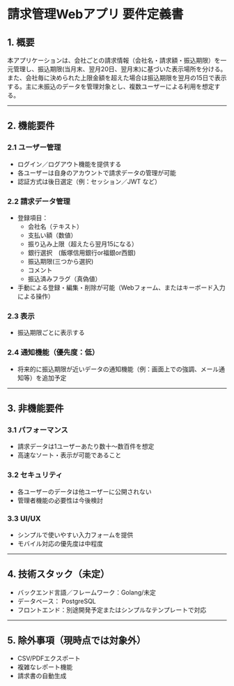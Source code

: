 # 請求管理Webアプリ 要件定義書

## 1. 概要

本アプリケーションは、会社ごとの請求情報（会社名・請求額・振込期限）を一元管理し、振込期限(当月末、翌月20日、翌月末)に基づいた表示場所を分ける。また、会社毎に決められた上限金額を超えた場合は振込期限を翌月の15日で表示する。主に未振込のデータを管理対象とし、複数ユーザーによる利用を想定する。

---

## 2. 機能要件

### 2.1 ユーザー管理

- ログイン／ログアウト機能を提供する
- 各ユーザーは自身のアカウントで請求データの管理が可能
- 認証方式は後日選定（例：セッション／JWT など）

### 2.2 請求データ管理

- 登録項目：
    - 会社名（テキスト）
    - 支払い額（数値）
    - 振り込み上限（超えたら翌月15になる）
    - 銀行選択　(飯塚信用銀行or福銀or西銀)
    - 振込期限(三つから選択)
    - コメント
    - 振込済みフラグ（真偽値）
- 手動による登録・編集・削除が可能（Webフォーム、またはキーボード入力による操作）

### 2.3 表示

- 振込期限ごとに表示する

### 2.4 通知機能（優先度：低）

- 将来的に振込期限が近いデータの通知機能（例：画面上での強調、メール通知等）を追加予定

---

## 3. 非機能要件

### 3.1 パフォーマンス

- 請求データは1ユーザーあたり数十〜数百件を想定
- 高速なソート・表示が可能であること

### 3.2 セキュリティ

- 各ユーザーのデータは他ユーザーに公開されない
- 管理者機能の必要性は今後検討

### 3.3 UI/UX

- シンプルで使いやすい入力フォームを提供
- モバイル対応の優先度は中程度

---

## 4. 技術スタック（未定）

- バックエンド言語／フレームワーク：Golang/未定
- データベース： PostgreSQL
- フロントエンド：別途開発予定またはシンプルなテンプレートで対応

---

## 5. 除外事項（現時点では対象外）

- CSV/PDFエクスポート
- 複雑なレポート機能
- 請求書の自動生成